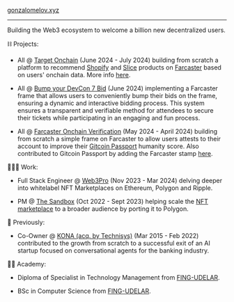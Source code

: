 [gonzalomelov.xyz](https://gonzalomelov.xyz)

___

Building the Web3 ecosystem to welcome a billion new decentralized users.


⛓️ Projects:

- All @ [Target Onchain](https://www.targetonchain.xyz) (June 2024 - July 2024) building from scratch a platform to recommend [Shopify](https://shopify.com) and [Slice](https://slice.so/) products on [Farcaster](https://www.farcaster.xyz/) based on users' onchain data. More info [here](https://devfolio.co/projects/target-onchain-47c7).

- All @ [Bump your DevCon 7 Bid](https://warpcast.com/gonzalomelov.eth/0x27fb36af) (June 2024) implementing a Farcaster frame that allows users to conveniently bump their bids on the frame, ensuring a dynamic and interactive bidding process. This system ensures a transparent and verifiable method for attendees to secure their tickets while participating in an engaging and fun process.

- All @ [Farcaster Onchain Verification](https://farcaster-onchain-verification.gonzalomelov.xyz/) (May 2024 - April 2024) building from scratch a simple frame on Farcaster to allow users attests to their account to improve their [Gitcoin Passport](https://passport.gitcoin.co/) humanity score. Also contributed to Gitcoin Passport by adding the Farcaster stamp [here](https://github.com/Farcaster-On-Chain-Verification/passport/tree/feat/add-farcaster-stamp).

👨🏻‍💻 Work:

- Full Stack Engineer @ [Web3Pro](https://www.web3pro.com/) (Nov 2023 - Mar 2024) delving deeper into whitelabel NFT Marketplaces on Ethereum, Polygon and Ripple.

- PM @ [The Sandbox](https://www.sandbox.game/) (Oct 2022 - Sept 2023) helping scale the [NFT marketplace](https://www.sandbox.game/en/shop/) to a broader audience by porting it to Polygon.

🚀 Previously:

- Co-Owner @ [KONA (acq. by Technisys)](https://ibsintelligence.com/ibsi-news/technisys-acquires-conversational-ai-innovator-kona-to-elevate-digital-banking-experience/) (Mar 2015 - Feb 2022) contributed to the growth from scratch to a successful exit of an AI startup focused on conversational agents for the banking industry.
 

👨‍🎓 Academy:
 
 - Diploma of Specialist in Technology Management from [FING-UDELAR](https://www.fing.edu.uy/).

 - BSc in Computer Science from [FING-UDELAR](https://www.fing.edu.uy/).
